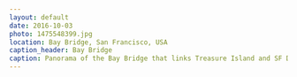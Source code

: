 ```yaml
---
layout: default
date: 2016-10-03
photo: 1475548399.jpg
location: Bay Bridge, San Francisco, USA
caption_header: Bay Bridge
caption: Panorama of the Bay Bridge that links Treasure Island and SF Downtown.
---
```

